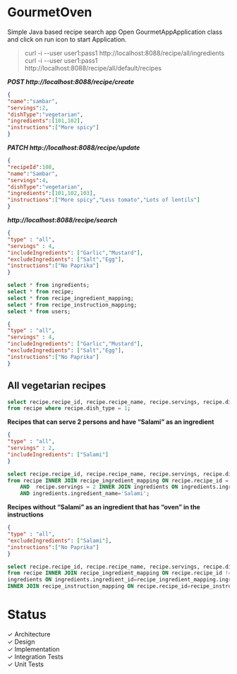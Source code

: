 # GourmetOven
Simple Java based recipe search app
Open GourmetAppApplication class and click on run icon to start Application. 


> curl -i --user user1:pass1 http://localhost:8088/recipe/all/ingredients <br/>
> curl -i --user user1:pass1 http://localhost:8088/recipe/all/default/recipes

**_POST http://localhost:8088/recipe/create_**
```json
{
"name":"sambar",
"servings":2,
"dishType":"vegetarian",
"ingredients":[101,102],
"instructions":["More spicy"]
}
```

**_PATCH http://localhost:8088/recipe/update_**
```json
{
"recipeId":108,
"name":"Sambar",
"servings":4,
"dishType":"vegetarian",
"ingredients":[101,102,103],
"instructions":["More spicy","Less tomato","Lots of lentils"]
}
```
**_http://localhost:8088/recipe/search_**
```json
{
"type" : "all",
"servings" : 4,
"includeIngredients": ["Garlic","Mustard"],
"excludeIngredients": ["Salt","Egg"],
"instructions":["No Paprika"]
}
```
```sql
select * from ingredients;
select * from recipe;
select * from recipe_ingredient_mapping;
select * from recipe_instruction_mapping;
select * from users;
```

```json
{
"type" : "all",
"servings" : 4,
"includeIngredients": ["Garlic","Mustard"],
"excludeIngredients": ["Salt","Egg"],
"instructions":["No Paprika"]
}
```

## All vegetarian recipes

```sql
select recipe.recipe_id, recipe.recipe_name, recipe.servings, recipe.dish_type, recipe.creation_type, recipe.owning_user
from recipe where recipe.dish_type = 1;
```
__Recipes that can serve 2 persons and have “Salami” as an ingredient__

```json
{
"type" : "all",
"servings" : 2,
"includeIngredients": ["Salami"]
}
```

```sql
select recipe.recipe_id, recipe.recipe_name, recipe.servings, recipe.dish_type, recipe.creation_type, recipe.owning_user
from recipe INNER JOIN recipe_ingredient_mapping ON recipe.recipe_id = recipe_ingredient_mapping.recipe_id
    AND  recipe.servings = 2 INNER JOIN ingredients ON ingredients.ingredient_id=recipe_ingredient_mapping.ingredient_id
    AND ingredients.ingredient_name='Salami';
```
__Recipes without “Salami” as an ingredient that has “oven” in the instructions__
```json
{
"type" : "all",
"excludeIngredients": ["Salami"],
"instructions":["No Paprika"]
}
```
```sql
select recipe.recipe_id, recipe.recipe_name, recipe.servings, recipe.dish_type, recipe.creation_type, recipe.owning_user
from recipe INNER JOIN recipe_ingredient_mapping ON recipe.recipe_id != recipe_ingredient_mapping.recipe_id INNER JOIN
ingredients ON ingredients.ingredient_id=recipe_ingredient_mapping.ingredient_id AND ingredients.ingredient_name='Salami'
INNER JOIN recipe_instruction_mapping ON recipe.recipe_id=recipe_instruction_mapping.recipe_id AND recipe_instruction_mapping.instruction='No Paprika';
```

# Status
&check; Architecture <br/>
&check; Design <br/>
&check; Implementation <br/>
&check; Integration Tests <br/>
&check; Unit Tests <br/>